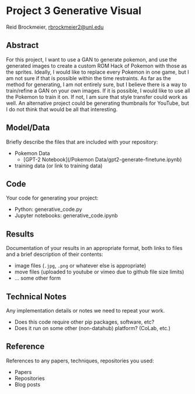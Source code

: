 # Project 3 Generative Visual

Reid Brockmeier, rbrockmeier2@unl.edu

## Abstract

For this project, I want to use a GAN to generate pokemon, and use the generated images to create a custom ROM Hack of Pokemon with those as the sprites. Ideally, I would like to replace every Pokemon in one game, but I am not sure if that is possible within the time restraints. As far as the method for generating, I am not entirely sure, but I believe there is a way to train/refine a GAN on your own images. If it is possible, I would like to use all the Pokemon to train it on. If not, I am sure that style transfer could work as well. An alternative project could be generating thumbnails for YouTube, but I do not think that would be all that interesting.

## Model/Data

Briefly describe the files that are included with your repository:
- Pokemon Data
  - [GPT-2 Notebook](/Pokemon Data/gpt2-generate-finetune.ipynb)
- training data (or link to training data)

## Code

Your code for generating your project:
- Python: generative_code.py
- Jupyter notebooks: generative_code.ipynb

## Results

Documentation of your results in an appropriate format, both links to files and a brief description of their contents:
- image files (`.jpg`, `.png` or whatever else is appropriate)
- move files (uploaded to youtube or vimeo due to github file size limits)
- ... some other form

## Technical Notes

Any implementation details or notes we need to repeat your work. 
- Does this code require other pip packages, software, etc?
- Does it run on some other (non-datahub) platform? (CoLab, etc.)

## Reference

References to any papers, techniques, repositories you used:
- Papers
- Repositories
- Blog posts

